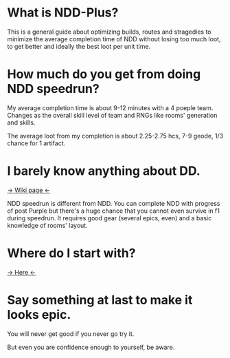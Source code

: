 # What is NDD-Plus?
This is a general guide about optimizing builds, routes and stragedies to minimize the average completion time of NDD without losing too much loot, to get better and ideally the best loot per unit time.

# How much do you get from doing NDD speedrun?
My average completion time is about 9-12 minutes with a 4 poeple team. Changes as the overall skill level of team and RNGs like rooms' generation and skills.

The average loot from my completion is about 2.25-2.75 hcs, 7-9 geode, 1/3 chance for 1 artifact.

# I barely know anything about DD.
[-> Wiki page <-](https://monumenta.wiki.gg/wiki/Darkest_Depths)

NDD speedrun is different from NDD. You can complete NDD with progress of post Purple but there's a huge chance that you cannot even survive in f1 during speedrun. It requires good gear (several epics, even) and a basic knowledge of rooms' layout.

# Where do I start with?
[-> Here <-](https://github.com/HuiyingZz/NDDPlus/blob/main/NDD%2B.md)

# Say something at last to make it looks epic.
You will never get good if you never go try it.

But even you are confidence enough to yourself, be aware.
